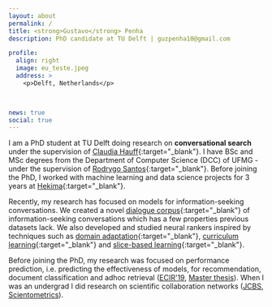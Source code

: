 ```yaml
---
layout: about
permalink: /
title: <strong>Gustavo</strong> Penha
description: PhD candidate at TU Delft | guzpenha10@gmail.com

profile:
  align: right
  image: eu_teste.jpeg
  address: >
    <p>Delft, Netherlands</p>

    

news: true
social: true
---
```


I am a PhD student at TU Delft doing research on **conversational search** under the supervision of [Claudia Hauff](https://chauff.github.io/){:target="_blank"}. I have BSc and MSc degrees from the Department of Computer Science (DCC) of UFMG - under the supervision of [Rodrygo Santos](https://homepages.dcc.ufmg.br/~rodrygo/){:target="_blank"}. Before joining the PhD, I worked with machine learning and data science projects for 3 years at [Hekima](http://www.hekima.com/){:target="_blank"}.


Recently, my research has focused on models for information-seeking conversations. We created a novel [dialogue corpus](https://guzpenha.github.io/MANtIS/){:target="_blank"} of information-seeking conversations which has a few properties previous datasets lack. We also developed and studied neural rankers inspired by techniques such as [domain adaptation](https://drive.google.com/file/d/1dj1MvtFju3RHako7l-avoXQsCT-6vc8V/view){:target="_blank"}, [curriculum learning](https://arxiv.org/abs/1912.08555){:target="_blank"} and [slice-based learning](https://www.snorkel.org/blog/slicing){:target="_blank"}.

Before joining the PhD, my research was focused on performance prediction, i.e. predicting the effectiveness of models, for recommendation, document classification and adhoc retrieval ([ECIR'19](https://homepages.dcc.ufmg.br/~rodrygo/wp-content/papercite-data/pdf/penha2019ecir.pdf), [Master thesis](https://drive.google.com/file/d/1ScGA8EASeQbJvOLXJTBY77_zJNF0kspx/view)). When I was an undergrad I did research on scientific collaboration networks ([JCBS](https://link.springer.com/content/pdf/10.1186%2Fs13173-017-0059-6.pdf), [Scientometrics](https://dl.acm.org/doi/10.1007/s11192-016-1901-x])).
